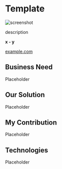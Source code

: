 # Template

![screenshot](screenshot.png)

description

**x - y**

[example.com](https://example.com)

## Business Need

Placeholder

## Our Solution

Placeholder

## My Contribution

Placeholder

## Technologies

Placeholder
